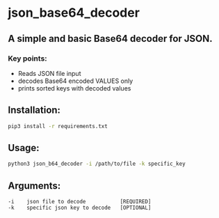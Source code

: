 # json_base64_decoder

## A simple and basic Base64 decoder for JSON.

### Key points:
- Reads JSON file input
- decodes Base64 encoded VALUES only
- prints sorted keys with decoded values

## Installation:
```bash
pip3 install -r requirements.txt
```

## Usage:
```bash
python3 json_b64_decoder -i /path/to/file -k specific_key
```

## Arguments:
```
-i    json file to decode           [REQUIRED]
-k    specific json key to decode   [OPTIONAL]
```
